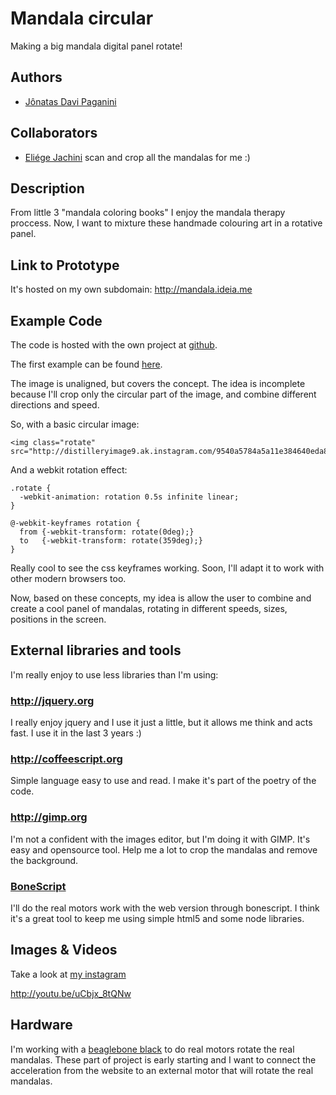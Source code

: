 # Mandala circular

Making a big mandala digital panel rotate!

## Authors

- [Jônatas Davi Paganini](http://github.com/jonatas "Feel free to feedback me at jonatasdp@gmail.com")

## Collaborators

- [Eliége Jachini](http://github.com/eliegejachini "Feel free to feedback me at eliegejachini@gmail.com") scan and crop all the mandalas for me :)

## Description

From little 3 "mandala coloring books" I enjoy the mandala therapy proccess. Now, I want to mixture these handmade colouring art in a rotative panel.

## Link to Prototype

It's hosted on my own subdomain: http://mandala.ideia.me

## Example Code

The code is hosted with the own project at [github](https://github.com/jonatas/devart-template).

The first example can be found [here](http://jsfiddle.net/kFmY8/1060/ "JSFiddle with my first sketch of code").

The image is unaligned, but covers the concept. The idea is incomplete because I'll crop only the circular part of the image, and combine different directions and speed.

So, with a basic circular image:

```
<img class="rotate" src="http://distilleryimage9.ak.instagram.com/9540a5784a5a11e384640eda85d08e73_8.jpg">
```

And a webkit rotation effect:

```
.rotate {
  -webkit-animation: rotation 0.5s infinite linear;
}

@-webkit-keyframes rotation {
  from {-webkit-transform: rotate(0deg);}
  to   {-webkit-transform: rotate(359deg);}
}
```

Really cool to see the css keyframes working. Soon, I'll adapt it to work with other modern browsers too.

Now, based on these concepts, my idea is allow the user to combine and create a cool panel of mandalas, rotating in different speeds, sizes, positions in the screen.

## External libraries and tools

I'm really enjoy to use less libraries than I'm using:

### http://jquery.org

I really enjoy jquery and I use it just a little, but it allows me think and acts fast. I use it in the last 3 years :)

### http://coffeescript.org

Simple language easy to use and read. I make it's part of the poetry of the code.

### http://gimp.org

I'm not a confident with the images editor, but I'm doing it with GIMP. It's easy and opensource tool. Help me a lot to crop the mandalas and remove the background.

### [BoneScript](http://beagleboard.org/Support/BoneScript)

I'll do the real motors work with the web version through bonescript. I think it's a great tool to keep me using simple html5 and some node libraries.

## Images & Videos

Take a look at [my instagram](http://instagram.com/jonatasdp "See some of my mandalas there!")

http://youtu.be/uCbjx_8tQNw

## Hardware

I'm working with a [beaglebone black](http://beagleboard.org/) to do real motors rotate the real mandalas. These part of project is early starting and I want to connect the acceleration from the website to an external motor that will rotate the real mandalas.
